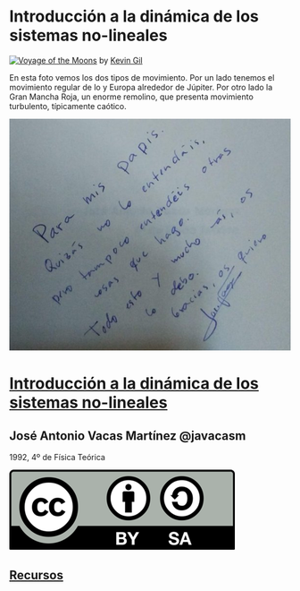 # Introducción a la dinámica de los sistemas no-lineales




<a data-flickr-embed="true" href="https://www.flickr.com/photos/kevinmgill/44583965185/" title="Voyage of the Moons"><img src="https://live.staticflickr.com/1919/44583965185_ec68fe0838_w.jpg" width="400" height="400" alt="Voyage of the Moons"></a> by [Kevin Gil](https://www.flickr.com/photos/kevinmgill/44583965185/)

En esta foto vemos los dos tipos de movimiento. Por un lado tenemos el movimiento regular de lo y Europa alrededor de Júpiter. Por otro lado la Gran Mancha Roja, un enorme remolino, que presenta movimiento turbulento, típicamente caótico. 

![Dedicatoria "para mis Papis"](./images/dedicatoria_peque.jpg)

# [Introducción a la dinámica de los sistemas no-lineales](./Introduccion_dinamica_sistemas_no-lineales.md)

## José Antonio Vacas Martínez @javacasm

1992, 4º de Física Teórica 

![Licencia CC by SA](./images/Licencia_CC.png)

## [Recursos](./Recursos.md)
